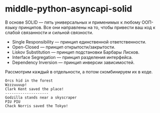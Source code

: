 # middle-python-asyncapi-solid

В основе SOLID — пять универсальных и применимых к любому ООП-языку принципов. Все они направлены на то, чтобы привести ваш код к слабой связанности и сильной связности.

- Single Responsibility — принцип единственной ответственности.
- Open-Closed — принцип открытости/закрытости.
- Liskov Substitution — принцип подстановки Барбары Лисков.
- Interface Segregation — принцип разделения интерфейса.
- Dependency Inversion — принцип инверсии зависимостей.

Рассмотрим каждый в отдельности, а потом скомбинируем их в коде.


```
Orcs hid in the forest
Wzzzuuuup!
Clark Kent saved the place!
--------------------
Godzilla stands near a skyscraper
PIU PIU
Chack Norris saved the Tokyo!
```
